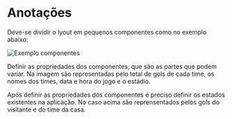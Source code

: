 # Anotações

Deve-se dividir o lyout em pequenos componentes como no exemplo abaixo:

![Exemplo componentes](https://cdn.pbrd.co/images/HdVQXZz.png)

Definir as propriedades dos componentes, que são as partes que podem variar. Na imagem são representadas pelo total de gols de cada time, os nomes dos times, data e hora do jogo e o estádio.

Após definir as propriedades dos componentes é preciso definir os estados existentes na aplicação. No caso acima são reprensentados pelos gols do visitante e do time da casa.